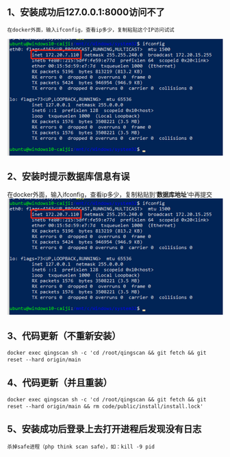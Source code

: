 ## 1、安装成功后127.0.0.1:8000访问不了
    在docker外面，输入ifconfig，查看ip多少，复制粘贴这个IP访问试试
![](images/screenshot_1640765451384.png)

## 2、安装时提示数据库信息有误
在docker外面，输入ifconfig，查看ip多少，复制粘贴到‘**数据库地址**’中再提交
![](images/screenshot_1640765451384.png)

## 3、代码更新（不重新安装）
    docker exec qingscan sh -c 'cd /root/qingscan && git fetch && git reset --hard origin/main

## 4、代码更新（并且重装）
    docker exec qingscan sh -c 'cd /root/qingscan && git fetch && git reset --hard origin/main && rm code/public/install/install.lock'

## 5、安装成功后登录上去打开进程后发现没有日志
    杀掉safe进程（php think scan safe），如：kill -9 pid